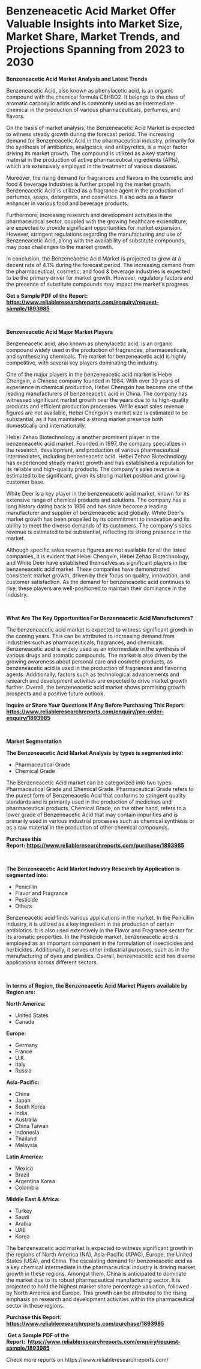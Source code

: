 <p><h1>Benzeneacetic Acid Market Offer Valuable Insights into Market Size, Market Share, Market Trends, and Projections Spanning from 2023 to 2030</h1></p><p><strong>Benzeneacetic Acid Market Analysis and Latest Trends</strong></p>
<p><p>Benzeneacetic Acid, also known as phenylacetic acid, is an organic compound with the chemical formula C8H8O2. It belongs to the class of aromatic carboxylic acids and is commonly used as an intermediate chemical in the production of various pharmaceuticals, perfumes, and flavors.</p><p>On the basis of market analysis, the Benzeneacetic Acid Market is expected to witness steady growth during the forecast period. The increasing demand for Benzeneacetic Acid in the pharmaceutical industry, primarily for the synthesis of antibiotics, analgesics, and antipyretics, is a major factor driving its market growth. The compound is utilized as a key starting material in the production of active pharmaceutical ingredients (APIs), which are extensively employed in the treatment of various diseases.</p><p>Moreover, the rising demand for fragrances and flavors in the cosmetic and food & beverage industries is further propelling the market growth. Benzeneacetic Acid is utilized as a fragrance agent in the production of perfumes, soaps, detergents, and cosmetics. It also acts as a flavor enhancer in various food and beverage products.</p><p>Furthermore, increasing research and development activities in the pharmaceutical sector, coupled with the growing healthcare expenditure, are expected to provide significant opportunities for market expansion. However, stringent regulations regarding the manufacturing and use of Benzeneacetic Acid, along with the availability of substitute compounds, may pose challenges to the market growth.</p><p>In conclusion, the Benzeneacetic Acid Market is projected to grow at a decent rate of 4.1% during the forecast period. The increasing demand from the pharmaceutical, cosmetic, and food & beverage industries is expected to be the primary driver for market growth. However, regulatory factors and the presence of substitute compounds may impact the market's progress.</p></p>
<p><strong>Get a Sample PDF of the Report:&nbsp; <a href="https://www.reliableresearchreports.com/enquiry/request-sample/1893985">https://www.reliableresearchreports.com/enquiry/request-sample/1893985</a></strong></p>
<p>&nbsp;</p>
<p><strong>Benzeneacetic Acid Major Market Players</strong></p>
<p><p>Benzeneacetic acid, also known as phenylacetic acid, is an organic compound widely used in the production of fragrances, pharmaceuticals, and synthesizing chemicals. The market for benzeneacetic acid is highly competitive, with several key players dominating the industry.</p><p>One of the major players in the benzeneacetic acid market is Hebei Chengxin, a Chinese company founded in 1984. With over 30 years of experience in chemical production, Hebei Chengxin has become one of the leading manufacturers of benzeneacetic acid in China. The company has witnessed significant market growth over the years due to its high-quality products and efficient production processes. While exact sales revenue figures are not available, Hebei Chengxin's market size is estimated to be substantial, as it has maintained a strong market presence both domestically and internationally.</p><p>Hebei Zehao Biotechnology is another prominent player in the benzeneacetic acid market. Founded in 1997, the company specializes in the research, development, and production of various pharmaceutical intermediates, including benzeneacetic acid. Hebei Zehao Biotechnology has experienced steady market growth and has established a reputation for its reliable and high-quality products. The company's sales revenue is estimated to be significant, given its strong market position and growing customer base.</p><p>White Deer is a key player in the benzeneacetic acid market, known for its extensive range of chemical products and solutions. The company has a long history dating back to 1956 and has since become a leading manufacturer and supplier of benzeneacetic acid globally. White Deer's market growth has been propelled by its commitment to innovation and its ability to meet the diverse demands of its customers. The company's sales revenue is estimated to be substantial, reflecting its strong presence in the market.</p><p>Although specific sales revenue figures are not available for all the listed companies, it is evident that Hebei Chengxin, Hebei Zehao Biotechnology, and White Deer have established themselves as significant players in the benzeneacetic acid market. These companies have demonstrated consistent market growth, driven by their focus on quality, innovation, and customer satisfaction. As the demand for benzeneacetic acid continues to rise, these players are well-positioned to maintain their dominance in the industry.</p></p>
<p>&nbsp;</p>
<p><strong>What Are The Key Opportunities For Benzeneacetic Acid Manufacturers?</strong></p>
<p><p>The benzeneacetic acid market is expected to witness significant growth in the coming years. This can be attributed to increasing demand from industries such as pharmaceuticals, fragrances, and chemicals. Benzeneacetic acid is widely used as an intermediate in the synthesis of various drugs and aromatic compounds. The market is also driven by the growing awareness about personal care and cosmetic products, as benzeneacetic acid is used in the production of fragrances and flavoring agents. Additionally, factors such as technological advancements and research and development activities are expected to drive market growth further. Overall, the benzeneacetic acid market shows promising growth prospects and a positive future outlook.</p></p>
<p><strong>Inquire or Share Your Questions If Any Before Purchasing This Report: <a href="https://www.reliableresearchreports.com/enquiry/pre-order-enquiry/1893985">https://www.reliableresearchreports.com/enquiry/pre-order-enquiry/1893985</a></strong></p>
<p>&nbsp;</p>
<p><strong>Market Segmentation</strong></p>
<p><strong>The Benzeneacetic Acid Market Analysis by types is segmented into:</strong></p>
<p><ul><li>Pharmaceutical Grade</li><li>Chemical Grade</li></ul></p>
<p><p>The Benzeneacetic Acid market can be categorized into two types: Pharmaceutical Grade and Chemical Grade. Pharmaceutical Grade refers to the purest form of Benzeneacetic Acid that conforms to stringent quality standards and is primarily used in the production of medicines and pharmaceutical products. Chemical Grade, on the other hand, refers to a lower grade of Benzeneacetic Acid that may contain impurities and is primarily used in various industrial processes such as chemical synthesis or as a raw material in the production of other chemical compounds.</p></p>
<p><strong>Purchase this Report:&nbsp;<a href="https://www.reliableresearchreports.com/purchase/1893985">https://www.reliableresearchreports.com/purchase/1893985</a></strong></p>
<p>&nbsp;</p>
<p><strong>The Benzeneacetic Acid Market Industry Research by Application is segmented into:</strong></p>
<p><ul><li>Penicillin</li><li>Flavor and Fragrance</li><li>Pesticide</li><li>Others</li></ul></p>
<p><p>Benzeneacetic acid finds various applications in the market. In the Penicillin industry, it is utilized as a key ingredient in the production of certain antibiotics. It is also used extensively in the Flavor and Fragrance sector for its aromatic properties. In the Pesticide market, benzeneacetic acid is employed as an important component in the formulation of insecticides and herbicides. Additionally, it serves other industrial purposes, such as in the manufacturing of dyes and plastics. Overall, benzeneacetic acid has diverse applications across different sectors.</p></p>
<p>&nbsp;</p>
<p><strong>In terms of Region, the Benzeneacetic Acid Market Players available by Region are:</strong></p>
<p>
    <p> <strong> North America: </strong>
        <ul>
            <li>United States</li>
            <li>Canada</li>
        </ul>
        </p> 
    <p> <strong> Europe: </strong>
        <ul>
            <li>Germany</li>
            <li>France</li>
            <li>U.K.</li>
            <li>Italy</li>
            <li>Russia</li>
        </ul>
        </p> 
    <p> <strong> Asia-Pacific: </strong>
        <ul>
            <li>China</li>
            <li>Japan</li>
            <li>South Korea</li>
            <li>India</li>
            <li>Australia</li>
            <li>China Taiwan</li>
            <li>Indonesia</li>
            <li>Thailand</li>
            <li>Malaysia</li>
        </ul>
        </p> 
    <p> <strong> Latin America: </strong>
        <ul>
            <li>Mexico</li>
            <li>Brazil</li>
            <li>Argentina Korea</li>
            <li>Colombia</li>
        </ul>
        </p> 
    <p> <strong> Middle East & Africa: </strong>
        <ul>
            <li>Turkey</li>
            <li>Saudi</li>
            <li>Arabia</li>
            <li>UAE</li>
            <li>Korea</li>
        </ul>
    </p>
    </p>
<p><p>The benzeneacetic acid market is expected to witness significant growth in the regions of North America (NA), Asia-Pacific (APAC), Europe, the United States (USA), and China. The escalating demand for benzeneacetic acid as a key chemical intermediate in the pharmaceutical industry is driving market growth in these regions. Amongst them, China is anticipated to dominate the market due to its robust pharmaceutical manufacturing sector. It is projected to hold the highest market share percentage valuation, followed by North America and Europe. This growth can be attributed to the rising emphasis on research and development activities within the pharmaceutical sector in these regions.</p></p>
<p><strong>Purchase this Report: <a href="https://www.reliableresearchreports.com/purchase/1893985">https://www.reliableresearchreports.com/purchase/1893985</a></strong></p>
<p>&nbsp;<strong>Get a Sample PDF of the Report:&nbsp;&nbsp;<a href="https://www.reliableresearchreports.com/enquiry/request-sample/1893985">https://www.reliableresearchreports.com/enquiry/request-sample/1893985</a></strong></p>
<p><strong></strong></p>
<p>Check more reports on https://www.reliableresearchreports.com/</p>